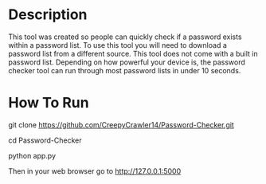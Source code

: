 # Description
This tool was created so people can quickly check if a password exists within a password list.
To use this tool you will need to download a password list from a different source.
This tool does not come with a built in password list.
Depending on how powerful your device is, the password checker tool can run through most password lists in under 10 seconds.

# How To Run
git clone https://github.com/CreepyCrawler14/Password-Checker.git

cd Password-Checker

python app.py

Then in your web browser go to http://127.0.0.1:5000
